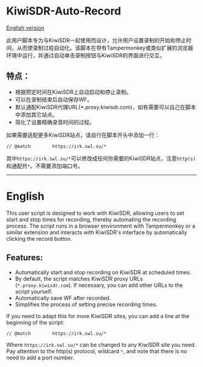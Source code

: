 # KiwiSDR-Auto-Record

[English version](#english)

此用户脚本专为与KiwiSDR一起使用而设计，允许用户设置录制的开始和停止时间，从而使录制过程自动化。该脚本在带有Tampermonkey或类似扩展的浏览器环境中运行，并通过自动单击录制按钮与KiwiSDR的界面进行交互。

## 特点：
- 根据预定时间在KiwiSDR上自动启动和停止录制。
- 可以在录制结束后自动保存WF。
- 默认通配KiwiSDR代理URL(*.proxy.kiwisdr.com)，如有需要可以自己在脚本中添加其它站点。 
- 简化了设置精确录音时间的过程。

如果需要适配更多KiwiSDR站点，请自行在脚本开头中添加一行：
```
// @match        https://irk.swl.su/*
```
其中`https://irk.swl.su/*`可以修改成任何你需要的KiwiSDR站点，注意`http(s)`和通配符`*`。不需要添加端口号。

- - -
# English
This user script is designed to work with KiwiSDR, allowing users to set start and stop times for recording, thereby automating the recording process. The script runs in a browser environment with Tampermonkey or a similar extension and interacts with KiwiSDR's interface by automatically clicking the record button.

## Features:
- Automatically start and stop recording on KiwiSDR at scheduled times.
- By default, the script matches KiwiSDR proxy URLs (`*.proxy.kiwisdr.com`). If necessary, you can add other URLs to the script yourself.
- Automatically save WF after recorded.
- Simplifies the process of setting precise recording times.

If you need to adapt this for more KiwiSDR sites, you can add a line at the beginning of the script:
```
// @match        https://irk.swl.su/*
```
Where `https://irk.swl.su/*` can be changed to any KiwiSDR site you need. Pay attention to the http(s) protocol, wildcard `*`, and note that there is no need to add a port number.
